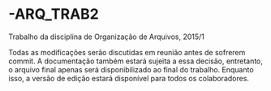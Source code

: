 # -ARQ_TRAB2
Trabalho da disciplina de Organização de Arquivos, 2015/1


Todas as modificações serão discutidas em reunião antes de sofrerem commit.
A documentação também estará sujeita a essa decisão, entretanto, o arquivo final apenas
será disponibilizado ao final do trabalho. Enquanto isso, a versão de edição estará disponível
para todos os colaboradores.


